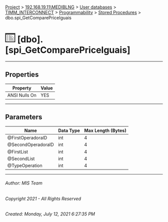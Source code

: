 #### 

[Project](../../../../../index.md) > [192.168.19.11\\MEDIBLNG](../../../../index.md) > [User databases](../../../index.md) > [TIMM_INTERCONNECT](../../index.md) > [Programmability](../index.md) > [Stored Procedures](Stored_Procedures.md) > dbo.spi_GetComparePriceIguais

# ![Stored Procedures](../../../../../Images/StoredProcedure32.png) [dbo].[spi_GetComparePriceIguais]

---

## <a name="#properties"></a>Properties

| Property | Value |
|---|---|
| ANSI Nulls On | YES |


---

## <a name="#parameters"></a>Parameters

| Name | Data Type | Max Length (Bytes) |
|---|---|---|
| @FirstOperadoraID | int | 4 |
| @SecondOperadoraID | int | 4 |
| @FirstList | int | 4 |
| @SecondList | int | 4 |
| @TypeOperation | int | 4 |


---

###### Author:  MIS Team

###### Copyright 2021 - All Rights Reserved

###### Created: Monday, July 12, 2021 6:27:35 PM

